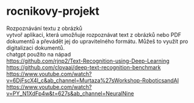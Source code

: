 # rocnikovy-projekt
Rozpoznávání textu z obrázků <br>
vytvoř aplikaci, která umožňuje rozpoznávat text z obrázků nebo PDF dokumentů a převádět jej do upravitelného formátu. Můžeš to využít pro digitalizaci dokumentů.<br>
chatgpt použito na nápad<br>
https://github.com/rjnp2/Text-Recognition-using-Deep-Learning<br>
https://github.com/clovaai/deep-text-recognition-benchmark<br>
https://www.youtube.com/watch?v=6DjFscX4I_c&ab_channel=Murtaza%27sWorkshop-RoboticsandAI<br>
https://www.youtube.com/watch?v=PY_N1XdFp4w&t=627s&ab_channel=NeuralNine<br>

